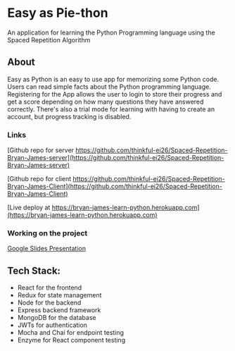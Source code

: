# Easy as Pie-thon

An application for learning the Python Programming language using the Spaced Repetition Algorithm

## About

Easy as Python is an easy to use app for memorizing some Python code. Users can read simple facts about the Python programming language. Registering for the App allows the user to login to store their progress and get a score depending on how many questions they have answered correctly. There's also a trial mode for learning with having to create an account, but progress tracking is disabled.

### Links

[Github repo for server https://github.com/thinkful-ei26/Spaced-Repetition-Bryan-James-server](https://github.com/thinkful-ei26/Spaced-Repetition-Bryan-James-server)

[Github repo for client https://github.com/thinkful-ei26/Spaced-Repetition-Bryan-James-Client](https://github.com/thinkful-ei26/Spaced-Repetition-Bryan-James-Client)

[Live deploy at https://bryan-james-learn-python.herokuapp.com](https://bryan-james-learn-python.herokuapp.com)

### Working on the project

[Google Slides Presentation](https://docs.google.com/presentation/d/1-WYmMLNoTNFcqtBMfmgNPKyMWELFLX6VWyKyfhiedBU/edit?usp=sharing)

## Tech Stack:

-   React for the frontend
-   Redux for state management
-   Node for the backend
-   Express backend framework
-   MongoDB for the database
-   JWTs for authentication
-   Mocha and Chai for endpoint testing
-   Enzyme for React component testing
